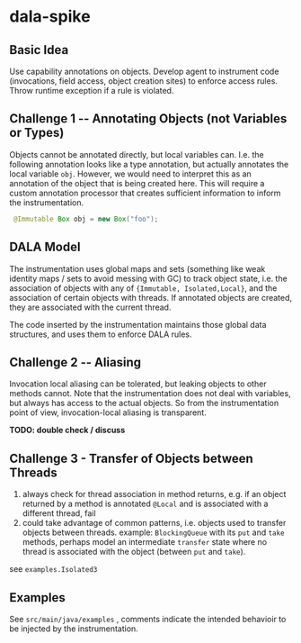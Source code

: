 # dala-spike


## Basic Idea

Use capability annotations on objects. Develop agent to instrument code (invocations, field access, object creation sites)
to enforce access rules. Throw runtime exception if a rule is violated.

## Challenge 1 -- Annotating Objects (not Variables or Types)

Objects cannot be annotated directly, but local variables can. I.e. the following annotation looks like a type annotation, but actually 
annotates the local variable `obj`. However, we would need to interpret this as an annotation of the object that is being created here. 
This will require a custom annotation processor that creates sufficient information to inform the instrumentation. 

```java
 @Immutable Box obj = new Box("foo");
```

## DALA Model

The instrumentation uses global maps and sets (something like weak identity maps / sets to avoid messing with GC) to track object state, i.e. the association of objects 
with any of `{Immutable, Isolated,Local}`, and the association of certain objects with threads. If annotated objects are created, they are associated with the current thread.

The code inserted by the instrumentation maintains those global data structures, and uses them to enforce DALA rules.

## Challenge 2 -- Aliasing

Invocation local aliasing can be tolerated, but leaking objects to other methods cannot. Note that the instrumentation does not deal
with variables, but always has access to the actual objects. So from the instrumentation point of view, invocation-local aliasing 
is transparent.

**TODO: double check / discuss**

## Challenge 3 - Transfer of Objects between Threads

1. always check for thread association in method returns, e.g. if an object returned by a method is annotated `@Local` and is associated with a different thread, fail
2. could take advantage of common patterns, i.e. objects used to transfer objects between threads. example: `BlockingQueue` with its `put` and `take` methods, perhaps model an intermediate `transfer` state where no thread is associated with the object (between `put` and `take`). 

see `examples.Isolated3`

## Examples

See `src/main/java/examples` , comments indicate the intended behavioir to be injected by the instrumentation.



